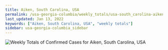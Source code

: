 ```yaml
---
title: Aiken, South Carolina, USA
permalink: /usa-georgia-columbia/weekly_totals/usa-south_carolina-aiken-weekly_totals.html
last_updated: Jan 13, 2022
keywords: ["Aiken, South Carolina, USA", "weekly totals"]
sidebar: usa-georgia-columbia_sidebar
---
```


![Weekly Totals of Confirmed Cases for Aiken, South Carolina, USA](/covid_tracker/images/graphs/usa-south_carolina-aiken-weekly_totals_graph.png)
